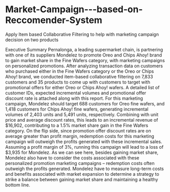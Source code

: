 # Market-Campaign---based-on-Reccomender-System
Apply Item based Collaborative Filtering to help with marketing campaign decision on two products

Executive Summary
Pernalonga, a leading supermarket chain, is partnering with one of its suppliers Mondelez to promote Oreo and Chips Ahoy! brand to gain market share in the Fine Wafers category, with marketing campaigns on personalized promotions. After analyzing transaction data on customers who purchased either in the Fine Wafers category or the Oreo or Chips Ahoy! brand, we conducted item-based collaborative filtering on 7,833 customers and 35 products to come up with customers to target with promotional offers for either Oreo or Chips Ahoy! wafers. A detailed list of customer IDs, expected incremental volumes and promotional offer discount rate is attached along with this report.
For this marketing campaign, Mondelez should target 688 customers for Oreo fine wafers, and 1,418 customers for Chips Ahoy! fine wafers, generating incremental volumes of 2,403 units and 5,491 units, respectively. Combining with unit price and average discount rates, this leads to an incremental revenue of $16,902, contributing to a 1.5% market share gain in the Fine Wafers category. 
On the flip side, since promotion offer discount rates are on average greater than profit margin, redemption costs for this marketing campaign will outweigh the profits generated with these incremental sales. Assuming a profit margin of 3%, running this campaign will lead to a loss of $3,935 for Mondelez.
As we can see here, besides gaining market share, Mondelez also have to consider the costs associated with these personalized promotion marketing campaigns – redemption costs often outweigh the profits generated. Mondelez have to measure long-term costs and benefits associated with market expansion to determine a strategy to strike a balance between gaining market share and maintaining a healthy bottom line.
